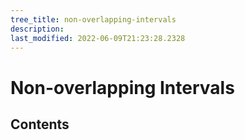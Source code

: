 ```yaml
---
tree_title: non-overlapping-intervals
description: 
last_modified: 2022-06-09T21:23:28.2328
---
```


# Non-overlapping Intervals

## Contents
